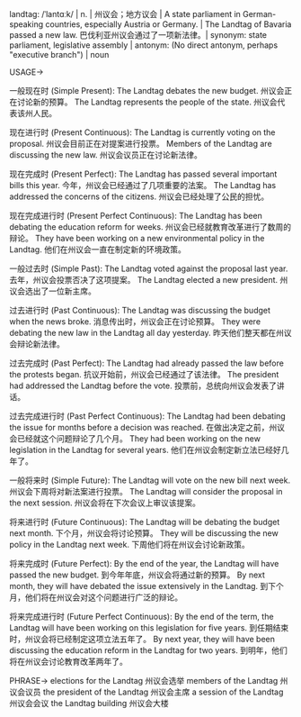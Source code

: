 landtag: /ˈlantɑːk/ | n. | 州议会；地方议会 |  A state parliament in German-speaking countries, especially Austria or Germany.  | The Landtag of Bavaria passed a new law. 巴伐利亚州议会通过了一项新法律。| synonym: state parliament, legislative assembly | antonym:  (No direct antonym, perhaps "executive branch") | noun

USAGE->

一般现在时 (Simple Present):
The Landtag debates the new budget. 州议会正在讨论新的预算。
The Landtag represents the people of the state. 州议会代表该州人民。

现在进行时 (Present Continuous):
The Landtag is currently voting on the proposal. 州议会目前正在对提案进行投票。
Members of the Landtag are discussing the new law. 州议会议员正在讨论新法律。

现在完成时 (Present Perfect):
The Landtag has passed several important bills this year. 今年，州议会已经通过了几项重要的法案。
The Landtag has addressed the concerns of the citizens. 州议会已经处理了公民的担忧。

现在完成进行时 (Present Perfect Continuous):
The Landtag has been debating the education reform for weeks. 州议会已经就教育改革进行了数周的辩论。
They have been working on a new environmental policy in the Landtag.  他们在州议会一直在制定新的环境政策。

一般过去时 (Simple Past):
The Landtag voted against the proposal last year. 去年，州议会投票否决了这项提案。
The Landtag elected a new president. 州议会选出了一位新主席。

过去进行时 (Past Continuous):
The Landtag was discussing the budget when the news broke.  消息传出时，州议会正在讨论预算。
They were debating the new law in the Landtag all day yesterday. 昨天他们整天都在州议会辩论新法律。

过去完成时 (Past Perfect):
The Landtag had already passed the law before the protests began. 抗议开始前，州议会已经通过了该法律。
The president had addressed the Landtag before the vote. 投票前，总统向州议会发表了讲话。

过去完成进行时 (Past Perfect Continuous):
The Landtag had been debating the issue for months before a decision was reached. 在做出决定之前，州议会已经就这个问题辩论了几个月。
They had been working on the new legislation in the Landtag for several years. 他们在州议会制定新立法已经好几年了。

一般将来时 (Simple Future):
The Landtag will vote on the new bill next week. 州议会下周将对新法案进行投票。
The Landtag will consider the proposal in the next session. 州议会将在下次会议上审议该提案。

将来进行时 (Future Continuous):
The Landtag will be debating the budget next month. 下个月，州议会将讨论预算。
They will be discussing the new policy in the Landtag next week.  下周他们将在州议会讨论新政策。


将来完成时 (Future Perfect):
By the end of the year, the Landtag will have passed the new budget. 到今年年底，州议会将通过新的预算。
By next month, they will have debated the issue extensively in the Landtag. 到下个月，他们将在州议会对这个问题进行广泛的辩论。

将来完成进行时 (Future Perfect Continuous):
By the end of the term, the Landtag will have been working on this legislation for five years. 到任期结束时，州议会将已经制定这项立法五年了。
By next year, they will have been discussing the education reform in the Landtag for two years. 到明年，他们将在州议会讨论教育改革两年了。


PHRASE->
elections for the Landtag 州议会选举
members of the Landtag 州议会议员
the president of the Landtag 州议会主席
a session of the Landtag 州议会会议
the Landtag building 州议会大楼
